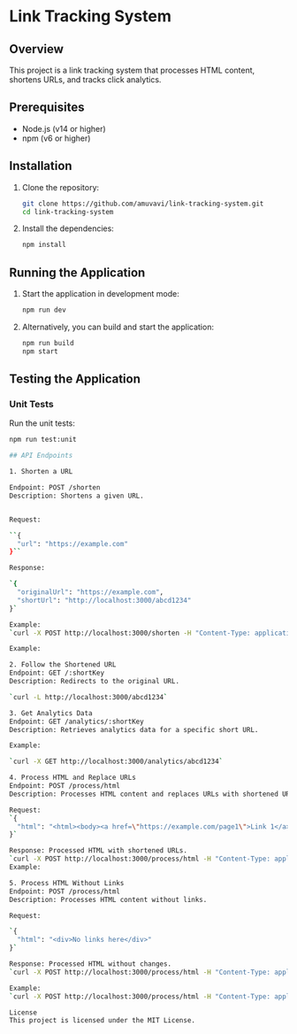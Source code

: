 # Link Tracking System

## Overview

This project is a link tracking system that processes HTML content, shortens URLs, and tracks click analytics.

## Prerequisites

- Node.js (v14 or higher)
- npm (v6 or higher)

## Installation

1. Clone the repository:

    ```sh
    git clone https://github.com/amuvavi/link-tracking-system.git
    cd link-tracking-system
    ```

2. Install the dependencies:

    ```sh
    npm install
    ```

## Running the Application

1. Start the application in development mode:

    ```sh
    npm run dev
    ```

2. Alternatively, you can build and start the application:

    ```sh
    npm run build
    npm start
    ```

## Testing the Application

### Unit Tests

Run the unit tests:

```sh
npm run test:unit

## API Endpoints

1. Shorten a URL

Endpoint: POST /shorten
Description: Shortens a given URL.


Request:

``{
  "url": "https://example.com"
}``

Response:

`{
  "originalUrl": "https://example.com",
  "shortUrl": "http://localhost:3000/abcd1234"
}`

Example:
`curl -X POST http://localhost:3000/shorten -H "Content-Type: application/json" -d '{"url": "https://example.com"}'`

Example:

2. Follow the Shortened URL
Endpoint: GET /:shortKey
Description: Redirects to the original URL.

`curl -L http://localhost:3000/abcd1234`

3. Get Analytics Data
Endpoint: GET /analytics/:shortKey
Description: Retrieves analytics data for a specific short URL.

Example:

`curl -X GET http://localhost:3000/analytics/abcd1234`

4. Process HTML and Replace URLs
Endpoint: POST /process/html
Description: Processes HTML content and replaces URLs with shortened URLs.

Request:
`{
  "html": "<html><body><a href=\"https://example.com/page1\">Link 1</a><a href=\"https://example.com/page2\">Link 2</a></body></html>"
}`

Response: Processed HTML with shortened URLs.
`curl -X POST http://localhost:3000/process/html -H "Content-Type: application/json" -d '{"html": "<html><body><a href=\"https://example.com/page1\">Link 1</a><a href=\"https://example.com/page2\">Link 2</a></body></html>"}'`
Example:

5. Process HTML Without Links
Endpoint: POST /process/html
Description: Processes HTML content without links.

Request:

`{
  "html": "<div>No links here</div>"
}`

Response: Processed HTML without changes.
`curl -X POST http://localhost:3000/process/html -H "Content-Type: application/json" -d '{"html": "<div>No links here</div>"}'`

Example:
`curl -X POST http://localhost:3000/process/html -H "Content-Type: application/json" -d '{"html": "<div>No links here</div>"}'`

License
This project is licensed under the MIT License.

